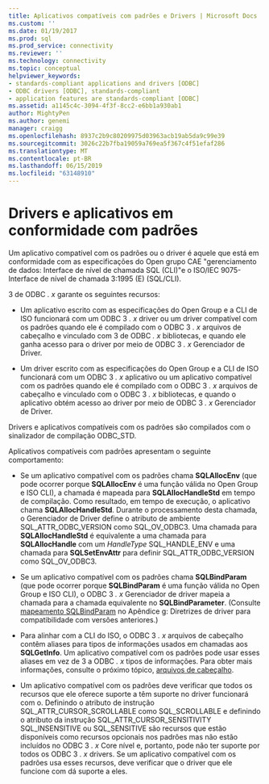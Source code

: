 ```yaml
---
title: Aplicativos compatíveis com padrões e Drivers | Microsoft Docs
ms.custom: ''
ms.date: 01/19/2017
ms.prod: sql
ms.prod_service: connectivity
ms.reviewer: ''
ms.technology: connectivity
ms.topic: conceptual
helpviewer_keywords:
- standards-compliant applications and drivers [ODBC]
- ODBC drivers [ODBC], standards-compliant
- application features are standards-compliant [ODBC]
ms.assetid: a1145c4c-3094-4f3f-8cc2-e6bb1a930ab1
author: MightyPen
ms.author: genemi
manager: craigg
ms.openlocfilehash: 8937c2b9c80209975d03963acb19ab5da9c99e39
ms.sourcegitcommit: 3026c22b7fba19059a769ea5f367c4f51efaf286
ms.translationtype: MT
ms.contentlocale: pt-BR
ms.lasthandoff: 06/15/2019
ms.locfileid: "63148910"
---
```

# <a name="standards-compliant-applications-and-drivers"></a>Drivers e aplicativos em conformidade com padrões
Um aplicativo compatível com os padrões ou o driver é aquele que está em conformidade com as especificações do Open grupo CAE "gerenciamento de dados: Interface de nível de chamada SQL (CLI)"e o ISO/IEC 9075-Interface de nível de chamada 3:1995 (E) (SQL/CLI).  
  
 3 de ODBC *. x* garante os seguintes recursos:  
  
-   Um aplicativo escrito com as especificações do Open Group e a CLI de ISO funcionará com um ODBC 3 *. x* driver ou um driver compatível com os padrões quando ele é compilado com o ODBC 3 *. x* arquivos de cabeçalho e vinculado com 3 de ODBC *. x* bibliotecas, e quando ele ganha acesso para o driver por meio de ODBC 3 *. x* Gerenciador de Driver.  
  
-   Um driver escrito com as especificações do Open Group e a CLI de ISO funcionará com um ODBC 3 *. x* aplicativo ou um aplicativo compatível com os padrões quando ele é compilado com o ODBC 3 *. x* arquivos de cabeçalho e vinculado com o ODBC 3 *. x* bibliotecas, e quando o aplicativo obtém acesso ao driver por meio de ODBC 3 *. x* Gerenciador de Driver.  
  
 Drivers e aplicativos compatíveis com os padrões são compilados com o sinalizador de compilação ODBC_STD.  
  
 Aplicativos compatíveis com padrões apresentam o seguinte comportamento:  
  
-   Se um aplicativo compatível com os padrões chama **SQLAllocEnv** (que pode ocorrer porque **SQLAllocEnv** é uma função válida no Open Group e ISO CLI), a chamada é mapeada para  **SQLAllocHandleStd** em tempo de compilação. Como resultado, em tempo de execução, o aplicativo chama **SQLAllocHandleStd**. Durante o processamento desta chamada, o Gerenciador de Driver define o atributo de ambiente SQL_ATTR_ODBC_VERSION como SQL_OV_ODBC3. Uma chamada para **SQLAllocHandleStd** é equivalente a uma chamada para **SQLAllocHandle** com um *HandleType* SQL_HANDLE_ENV e uma chamada para **SQLSetEnvAttr** para definir SQL_ATTR_ODBC_VERSION como SQL_OV_ODBC3.  
  
-   Se um aplicativo compatível com os padrões chama **SQLBindParam** (que pode ocorrer porque **SQLBindParam** é uma função válida no Open Group e ISO CLI), o ODBC 3 *. x* Gerenciador de driver mapeia a chamada para a chamada equivalente no **SQLBindParameter**. (Consulte [mapeamento SQLBindParam](../../../odbc/reference/appendixes/sqlbindparam-mapping.md) no Apêndice g: Diretrizes de driver para compatibilidade com versões anteriores.)  
  
-   Para alinhar com a CLI do ISO, o ODBC 3 *. x* arquivos de cabeçalho contêm aliases para tipos de informações usados em chamadas aos **SQLGetInfo**. Um aplicativo compatível com os padrões pode usar esses aliases em vez de 3 a ODBC *. x* tipos de informações. Para obter mais informações, consulte o próximo tópico, [arquivos de cabeçalho](../../../odbc/reference/develop-app/header-files.md).  
  
-   Um aplicativo compatível com os padrões deve verificar que todos os recursos que ele oferece suporte a têm suporte no driver funcionará com o. Definindo o atributo de instrução SQL_ATTR_CURSOR_SCROLLABLE como SQL_SCROLLABLE e definindo o atributo da instrução SQL_ATTR_CURSOR_SENSITIVITY SQL_INSENSITIVE ou SQL_SENSITIVE são recursos que estão disponíveis como recursos opcionais nos padrões mas não estão incluídos no ODBC 3 *. x* Core nível e, portanto, pode não ter suporte por todos os ODBC 3 *. x* drivers. Se um aplicativo compatível com os padrões usa esses recursos, deve verificar que o driver que ele funcione com dá suporte a eles.
